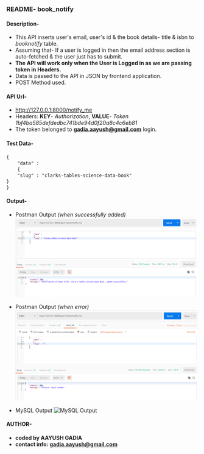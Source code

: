 ### README- book_notify


#### Description-
- This API inserts user's email, user's id & the book details- title & isbn to *booknotify* table.
- Assuming that- 
  If a user is logged in then the email address section is auto-fetched & the user just has to submit.
- **The API will work only when the User is Logged in as we are passing token in Headers.**
- Data is passed to the API in JSON by frontend application.
- POST Method used.


#### API Url-
- http://127.0.0.1:8000/notify_me
- Headers: **KEY**- *Authorization*, **VALUE**- *Token 1bf4ba585defdedbc741bde94d0f20a8c4c6eb81*
- The token belonged to **gadia.aayush@gmail.com** login.


#### Test Data-
	{
		"data" :
		{
		"slug" : "clarks-tables-science-data-book"
	}
	}


#### Output-
- Postman Output *(when successfully added)*
![Postman Output](snap/output_postman_book_notify_1.png)

- Postman Output *(when error)*
![Postman Output](snap/output_postman_book_notify_2.png)

- MySQL Output
![MySQL Output](snap/output_mysql_book_notify.png)


#### AUTHOR-
- **coded by AAYUSH GADIA** 
- **contact info: gadia.aayush@gmail.com**
